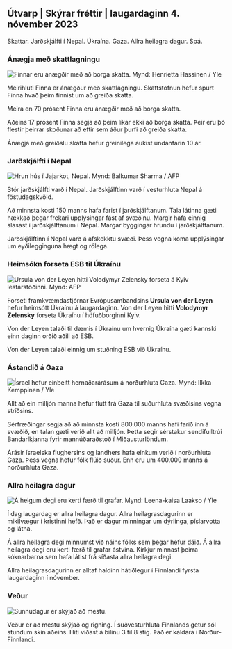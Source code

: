 ## Útvarp \| Skýrar fréttir \| laugardaginn 4. nóvember 2023

Skattar. Jarðskjálfti í Nepal. Úkraína. Gaza. Allra heilagra dagur. Spá.

### Ánægja með skattlagningu

![Finnar eru ánægðir með að borga skatta. Mynd: Henrietta Hassinen / Yle](https://images.cdn.yle.fi/image/upload/c_crop,h_3061,w_5443,x_0,y_226/ar_1.7777777777777777,c_fill,g_faces,h_1275,wdpr/wdpr.q_auto:eco/f_auto/fl_lossy/v1692510416/39-115736664dc9b0569c81)

Meirihluti Finna er ánægður með skattlagningu. Skattstofnun hefur spurt Finna hvað þeim finnist um að greiða skatta.

Meira en 70 prósent Finna eru ánægðir með að borga skatta.

Aðeins 17 prósent Finna segja að þeim líkar ekki að borga skatta. Þeir eru þó flestir þeirrar skoðunar að eftir sem áður þurfi að greiða skatta.

Ánægja með greiðslu skatta hefur greinilega aukist undanfarin 10 ár.

### Jarðskjálfti í Nepal

![Hrun hús í Jajarkot, Nepal. Mynd: Balkumar Sharma / AFP](https://images.cdn.yle.fi/image/upload/c_crop,h_1350,w_2400,x_0,y_51/ar_1.7777777777777777,c_fill,g_faces,h_2_00,w.d/d/prq_auto:eco/f_auto/fl_lossy/v1699091137/39-1195827654612690580a)

Stór jarðskjálfti varð í Nepal. Jarðskjálftinn varð í vesturhluta Nepal á föstudagskvöld.

Að minnsta kosti 150 manns hafa farist í jarðskjálftanum. Tala látinna gæti hækkað þegar frekari upplýsingar fást af svæðinu. Margir hafa einnig slasast í jarðskjálftanum í Nepal. Margar byggingar hrundu í jarðskjálftanum.

Jarðskjálftinn í Nepal varð á afskekktu svæði. Þess vegna koma upplýsingar um eyðilegginguna hægt og rólega.

### Heimsókn forseta ESB til Úkraínu

![Ursula von der Leyen hitti Volodymyr Zelensky forseta á Kyiv lestarstöðinni. Mynd: AFP](https://images.cdn.yle.fi/image/upload/c_crop,h_1687,w_3000,x_0,y_305/ar_1.7777777777777777,c_fill,g_faces,h_675,w_pr_auto1.0/d/copr_auto:e/d//f_auto/fl_lossy/v1699098434/39-119583265462e51258c1)

Forseti framkvæmdastjórnar Evrópusambandsins **Ursula von der Leyen** hefur heimsótt Úkraínu á laugardaginn. Von der Leyen hitti **Volodymyr Zelensky** forseta Úkraínu í höfuðborginni Kyiv.

Von der Leyen talaði til dæmis í Úkraínu um hvernig Úkraína gæti kannski einn daginn orðið aðili að ESB.

Von der Leyen talaði einnig um stuðning ESB við Úkraínu.

### Ástandið á Gaza

![Ísrael hefur einbeitt hernaðarárásum á norðurhluta Gaza. Mynd: Ilkka Kemppinen / Yle](https://images.cdn.yle.fi/image/upload/c_crop,h_1121,w_1994,x_5,y_0/ar_1.7777777777777777,c_fill,g_faces,h_6270,0_prq_auto:eco/f_auto/fl_lossy/v1699023208/39-1195711654506b2bc2d4)

Allt að ein milljón manna hefur flutt frá Gaza til suðurhluta svæðisins vegna stríðsins.

Sérfræðingar segja að að minnsta kosti 800.000 manns hafi farið inn á svæðið, en talan gæti verið allt að milljón. Þetta segir sérstakur sendifulltrúi Bandaríkjanna fyrir mannúðaraðstoð í Miðausturlöndum.

Árásir ísraelska flughersins og landhers hafa einkum verið í norðurhluta Gaza. Þess vegna hefur fólk flúið suður. Enn eru um 400.000 manns á norðurhluta Gaza.

### Allra heilagra dagur

![Á helgum degi eru kerti færð til grafar. Mynd: Leena-kaisa Laakso / Yle](https://images.cdn.yle.fi/image/upload/c_crop,h_2268,w_4032,x_0,y_435/ar_1.77777777777777777,c_fill,g_705,w_6r.h_6r.0/q_auto:eco/f_auto/fl_lossy/v1699101771/39-119586665463c1d71d1c)

Í dag laugardag er allra heilagra dagur. Allra heilagrasdagurinn er mikilvægur í kristinni hefð. Það er dagur minningar um dýrlinga, píslarvotta og látna.

Á allra heilagra degi minnumst við náins fólks sem þegar hefur dáið. Á allra heilagra degi eru kerti færð til grafar ástvina. Kirkjur minnast þeirra sóknarbarna sem hafa látist frá síðasta allra heilagra degi.

Allra heilagrasdagurinn er alltaf haldinn hátíðlegur í Finnlandi fyrsta laugardaginn í nóvember.

### Veður

![Sunnudagur er skýjað að mestu.](https://images.cdn.yle.fi/image/upload/c_crop,h_1080,w_1919,x_0,y_0/ar_1.7777777777777777,c_fill,g_faces,h_1275,0dpr.wd/q_auto:eco/f_auto/fl_lossy/v1699111715/39-1195891654662ff4432c)

Veður er að mestu skýjað og rigning. Í suðvesturhluta Finnlands getur sól stundum skín aðeins. Hiti víðast á bilinu 3 til 8 stig. Það er kaldara í Norður-Finnlandi.